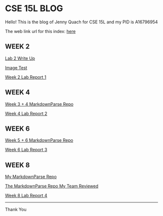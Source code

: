 # CSE 15L BLOG
Hello! This is the blog of Jenny Quach for CSE 15L and my PID is A16796954

The web link url for this index: [here](https://hoatuyet423.github.io/cse15l-lab-reports/)


## WEEK 2

[Lab 2 Write Up](https://hoatuyet423.github.io/cse15l-lab-reports/week2-writeup/jennyfile.html)

[Image Test](https://hoatuyet423.github.io/cse15l-lab-reports/week2-writeup/image-test.html)

[Week 2 Lab Report 1](https://hoatuyet423.github.io/cse15l-lab-reports/week2-labreport1/tutorial.html)

## WEEK 4

[Week 3 + 4 MarkdownParse Repo](https://github.com/hoatuyet423/markdown-parser.git)

[Week 4 Lab Report 2](https://hoatuyet423.github.io/cse15l-lab-reports/week4-labreport2/bug-report.html)

## WEEK 6

[Week 5 + 6 MarkdownParse Repo](https://github.com/hoatuyet423/lab5-repo.git)

[Week 6 Lab Report 3](https://hoatuyet423.github.io/cse15l-lab-reports/week6-labreport3/lab-report-3-week-6.html)

## WEEK 8

[My MarkdownParse Repo](https://github.com/hoatuyet423/lab5-repo.git)

[The MarkdownParse Repo My Team Reviewed](https://github.com/Barakar13/markdown-parser.git)

[Week 8 Lab Report 4](https://hoatuyet423.github.io/cse15l-lab-reports/week8-labreport4/week-8-lab-report-4.html)

--- 
Thank You
